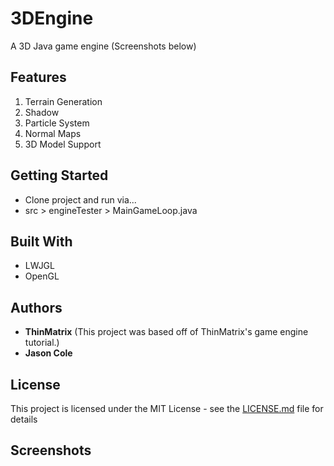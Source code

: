# 3DEngine

A 3D Java game engine 
(Screenshots below)

## Features

1. Terrain Generation
2. Shadow
3. Particle System
4. Normal Maps
5. 3D Model Support

## Getting Started

* Clone project and run via...
* src > engineTester > MainGameLoop.java

## Built With

* LWJGL
* OpenGL

## Authors

* **ThinMatrix** (This project was based off of ThinMatrix's game engine tutorial.)
* **Jason Cole**

## License

This project is licensed under the MIT License - see the [LICENSE.md](LICENSE.md) file for details

## Screenshots


